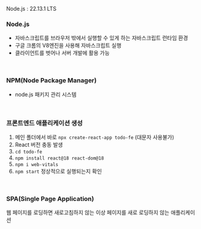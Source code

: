 Node.js : 22.13.1 LTS

### Node.js
- 자바스크립트를 브라우저 밖에서 실행할 수 있게 하는 자바스크립트 런타임 환경
- 구글 크롬의 V8엔진을 사용해 자바스크립트 실행
- 클라이언트를 벗어나 서버 개발에 활용 가능
<br>

### NPM(Node Package Manager)
- node.js 패키지 관리 시스템
<br>

### 프론트엔드 애플리케이션 생성
1) 메인 폴더에서 바로 `npx create-react-app todo-fe` (대문자 사용불가)
2) React 버전 충동 발생
3) `cd todo-fe`
4) `npm install react@18 react-dom@18`
5) `npm i web-vitals`
6) `npm start` 정상적으로 실행되는지 확인
<br>

### SPA(Single Page Application)
웹 페이지를 로딩하면 새로고침하지 않는 이상 페이지를 새로 로딩하지 않는 애플리케이션